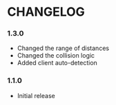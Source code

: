 # CHANGELOG

### 1.3.0

- Changed the range of distances
- Changed the collision logic
- Added client auto-detection

### 1.1.0

- Initial release